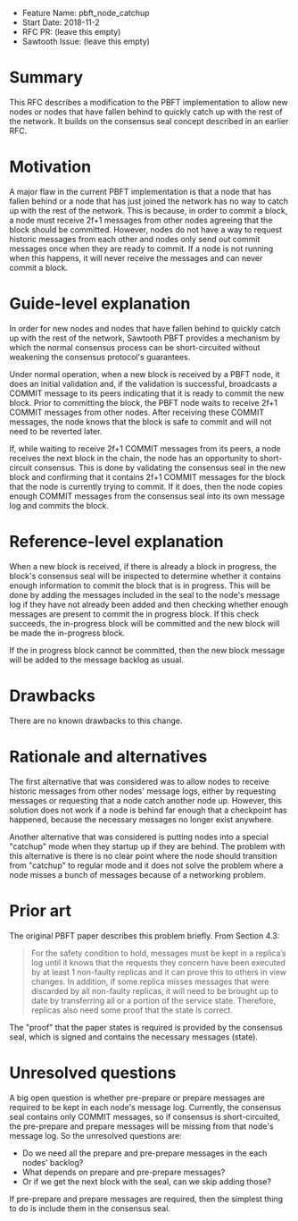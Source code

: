- Feature Name: pbft_node_catchup
- Start Date: 2018-11-2
- RFC PR: (leave this empty)
- Sawtooth Issue: (leave this empty)

# Summary
[summary]: #summary

This RFC describes a modification to the PBFT implementation to allow new nodes
or nodes that have fallen behind to quickly catch up with the rest of the
network. It builds on the consensus seal concept described in an earlier RFC.

# Motivation
[motivation]: #motivation

A major flaw in the current PBFT implementation is that a node that has fallen
behind or a node that has just joined the network has no way to catch up with
the rest of the network. This is because, in order to commit a block, a node
must receive 2f+1 messages from other nodes agreeing that the block should be
committed. However, nodes do not have a way to request historic messages from
each other and nodes only send out commit messages once when they are ready to
commit. If a node is not running when this happens, it will never receive the
messages and can never commit a block.

# Guide-level explanation
[guide-level-explanation]: #guide-level-explanation

In order for new nodes and nodes that have fallen behind to quickly catch up
with the rest of the network, Sawtooth PBFT provides a mechanism by which the
normal consensus process can be short-circuited without weakening the consensus
protocol's guarantees.

Under normal operation, when a new block is received by a PBFT node, it does an
initial validation and, if the validation is successful, broadcasts a COMMIT
message to its peers indicating that it is ready to commit the new block. Prior
to committing the block, the PBFT node waits to receive 2f+1 COMMIT messages
from other nodes. After receiving these COMMIT messages, the node knows that
the block is safe to commit and will not need to be reverted later.

If, while waiting to receive 2f+1 COMMIT messages from its peers, a node
receives the next block in the chain, the node has an opportunity to
short-circuit consensus. This is done by validating the consensus seal in the
new block and confirming that it contains 2f+1 COMMIT messages for the block
that the node is currently trying to commit. If it does, then the node copies
enough COMMIT messages from the consensus seal into its own message log and
commits the block.

# Reference-level explanation
[reference-level-explanation]: #reference-level-explanation

When a new block is received, if there is already a block in progress, the
block's consensus seal will be inspected to determine whether it contains
enough information to commit the block that is in progress. This will be done
by adding the messages included in the seal to the node's message log if they
have not already been added and then checking whether enough messages are
present to commit the in progress block. If this check succeeds, the
in-progress block will be committed and the new block will be made the
in-progress block.

If the in progress block cannot be committed, then the new block message will
be added to the message backlog as usual.

# Drawbacks
[drawbacks]: #drawbacks

There are no known drawbacks to this change.

# Rationale and alternatives
[alternatives]: #alternatives

The first alternative that was considered was to allow nodes to receive
historic messages from other nodes' message logs, either by requesting messages
or requesting that a node catch another node up. However, this solution does
not work if a node is behind far enough that a checkpoint has happened, because
the necessary messages no longer exist anywhere.

Another alternative that was considered is putting nodes into a special
"catchup" mode when they startup up if they are behind. The problem with this
alternative is there is no clear point where the node should transition from
"catchup" to regular mode and it does not solve the problem where a node misses
a bunch of messages because of a networking problem.

# Prior art
[prior-art]: #prior-art

The original PBFT paper describes this problem briefly. From Section 4.3:

> For the safety condition to hold, messages must be kept in a replica’s log
> until it knows that the requests they concern have been executed by at least
> 1 non-faulty replicas and it can prove this to others in view changes. In
> addition, if some replica misses messages that were discarded by all
> non-faulty replicas, it will need to be brought up to date by transferring
> all or a portion of the service state. Therefore, replicas also need some
> proof that the state is correct.

The "proof" that the paper states is required is provided by the consensus
seal, which is signed and contains the necessary messages (state).

# Unresolved questions
[unresolved]: #unresolved-questions

A big open question is whether pre-prepare or prepare messages are required to
be kept in each node's message log. Currently, the consensus seal contains only
COMMIT messages, so if consensus is short-circuited, the pre-prepare and
prepare messages will be missing from that node's message log. So the
unresolved questions are:

- Do we need all the prepare and pre-prepare messages in the each nodes'
  backlog?
- What depends on prepare and pre-prepare messages?
- Or if we get the next block with the seal, can we skip adding those?

If pre-prepare and prepare messages are required, then the simplest thing to do
is include them in the consensus seal.
